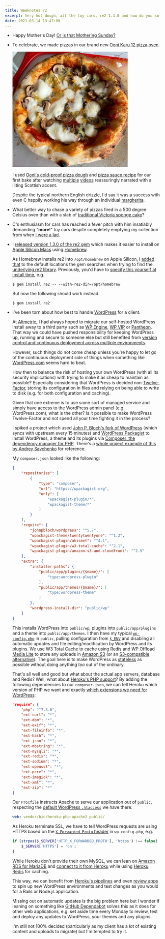 ```yaml
---
title: Weeknotes 72
excerpt: Very hot dough, all the toy cars, re2 1.3.0 and how do you solve a problem like WordPress?
date: 2021-03-14 13:47:00
---
```

*   Happy Mother's Day! [Or is that Mothering Sunday?](/2020/03/22/weeknotes-21/)

*   To celebrate, we made pizzas in our brand new [Ooni Karu 12 pizza oven](https://uk.ooni.com/collections/ovens/products/ooni-karu).

    <p class="center"><img src="/i/pizza.jpg" width="375" height="375" alt></p>

    I used [Ooni's cold-proof pizza dough](https://uk.ooni.com/blogs/recipes/cold-prove-pizza-dough?_pos=1&_sid=e98ca93aa&_ss=r) and [pizza sauce recipe](https://uk.ooni.com/blogs/recipes/classic-pizza-sauce?_pos=1&_sid=7b03e0a9b&_ss=r) for our first bake after watching [multiple](https://youtu.be/joGKYTGbVw8) [videos](https://youtu.be/YzXtNBwXZEU) reassuringly narrated with a lilting Scottish accent.

    Despite the typical northern English drizzle, I'd say it was a success with even C happily working his way through an individual [margherita](https://uk.ooni.com/blogs/recipes/pizza-margarita-classic-woodfired-recipe).

*   What better way to chase a variety of pizzas fired in a 500 degree Celsius oven than with a slab of [traditional Victoria sponge cake](https://www.theguardian.com/lifeandstyle/wordofmouth/2013/may/16/how-bake-perfect-victoria-sponge-cake)?

*   C's enthusiasm for cars has reached a fever pitch with him insatiably demanding "**more!**" toy cars despite completely emptying my collection from when [I were a lad](https://youtu.be/VKHFZBUTA4k).

*   I [released version 1.3.0 of the re2 gem](https://github.com/mudge/re2/releases/tag/v1.3.0) which makes it easier to install on [Apple Silicon Macs](https://support.apple.com/en-gb/HT211814) using [Homebrew](https://brew.sh).

    As Homebrew installs re2 into `/opt/homebrew` on Apple Silicon, I [added that](https://github.com/mudge/re2/commit/d1c4ad271716046575c8750ed5fbf35d4033aa5a) to the default locations the gem searches when trying to find the [underlying re2 library](https://github.com/google/re2). Previously, you'd have to [specify this yourself at install time](https://github.com/mudge/re2/issues/50), e.g.

    ```console
    $ gem install re2 -- --with-re2-dir=/opt/homebrew
    ```

    But now the following should work instead:

    ```console
    $ gem install re2
    ```

*   I've been torn about how best to handle [WordPress](https://wordpress.org) for a client.

    At [Altmetric](https://www.altmetric.com), I had always hoped to migrate our self-hosted WordPress install away to a third party such as [WP Engine](https://wpengine.co.uk), [WP VIP](https://wpvip.com) or [Pantheon](https://pantheon.io). That way we could have pushed responsibility for keeping WordPress up, running and secure to someone else but still benefited from [version control and continuous deployment across multiple environments](https://wpengine.com/support/development-workflow-best-practices/).

    However, such things do not come cheap unless you're happy to let go of the continuous deployment side of things when something like [WordPress.com](https://wordpress.com) seems hard to beat.

    How then to balance the risk of hosting your own WordPress (with all its security implications) with trying to make it as cheap to maintain as possible? Especially considering that WordPress is decided non-[Twelve-Factor](https://12factor.net), storing its configuration in files and relying on being able to write to disk (e.g. for both configuration and caching).

    Given that one extreme is to use some sort of managed service and simply have access to the WordPress admin panel (e.g. WordPress.com), what is the other? Is it possible to make WordPress Twelve-Factor and not spend all your time fighting it in the process?

    I spiked a project which used [John P. Bloch's fork of WordPress](https://github.com/johnpbloch/wordpress) (which syncs with upstream every 15 minutes) and [WordPress Packagist](https://wpackagist.org) to install WordPress, a theme and its plugins via [Composer, the dependency manager for PHP](https://getcomposer.org). There's a [whole project example of this by Andrey Savchenko](https://composer.rarst.net/recipe/site-stack/) for reference.

    My `composer.json` looked like the following:

    ```json
    {
        "repositories": [
            {
                "type": "composer",
                "url": "https://wpackagist.org",
                "only": [
                    "wpackagist-plugin/*",
                    "wpackagist-theme/*"
                ]
            }
        ],
        "require": {
            "johnpbloch/wordpress": "^5.7",
            "wpackagist-theme/twentytwentyone": "^1.2",
            "wpackagist-plugin/akismet": "^4.1",
            "wpackagist-plugin/w3-total-cache": "^2.1",
            "wpackagist-plugin/amazon-s3-and-cloudfront": "^2.5"
        },
        "extra": {
            "installer-paths": {
                "public/app/plugins/{$name}/": [
                    "type:wordpress-plugin"
                ],
                "public/app/themes/{$name}/": [
                    "type:wordpress-theme"
                ]
            },
            "wordpress-install-dir": "public/wp"
        }
    }
    ```

    This installs WordPress into `public/wp`, plugins into `public/app/plugins` and a theme into `public/app/themes`. I then have my typical [`wp-config.php`](https://wordpress.org/support/article/editing-wp-config-php/) in `public`, pulling configuration from [`$_ENV`](http://www.php.net/manual/en/reserved.variables.environment.php) and disabling all automatic updates and file editing/modification by WordPress and its plugins. We use [W3 Total Cache](https://wordpress.org/plugins/w3-total-cache/) to cache using [Redis](https://redis.io) and [WP Offload Media Lite](https://wordpress.org/plugins/amazon-s3-and-cloudfront/) to store any uploads in [Amazon S3](https://aws.amazon.com/s3/) (or an [S3-compatible alternative](https://deliciousbrains.com/s3-compatible-storage-provider-minio/)). The goal here is to make WordPress as [stateless](https://12factor.net/processes) as possible without doing anything _too_ out of the ordinary.

    That's all well and good but what about the actual app servers, database and Redis? Well, what about [Heroku's PHP support](https://devcenter.heroku.com/articles/getting-started-with-php)? By adding the following dependencies to our `composer.json`, we can tell Heroku which version of PHP we want and exactly [which extensions we need for WordPress](https://make.wordpress.org/hosting/handbook/handbook/server-environment/):

    ```json
    "require": {
        "php": "^7.3.0",
        "ext-curl": "*",
        "ext-dom": "*",
        "ext-exif": "*",
        "ext-fileinfo": "*",
        "ext-hash": "*",
        "ext-json": "*",
        "ext-mbstring": "*",
        "ext-mysqli": "*",
        "ext-redis": "*",
        "ext-sodium": "*",
        "ext-openssl": "*",
        "ext-pcre": "*",
        "ext-imagick": "*",
        "ext-xml": "*",
        "ext-zip": "*"
    }
    ```

    Our `Procfile` instructs Apache to serve our application out of `public`, respecting the [default WordPress `.htaccess`](https://wordpress.org/support/article/htaccess/#basic-wp) we have there:

    ```yaml
    web: vendor/bin/heroku-php-apache2 public/
    ```

    As Heroku terminate SSL, we have to tell WordPress requests are using HTTPS based on the [`X-Forwarded-Proto` header](https://developer.mozilla.org/en-US/docs/Web/HTTP/Headers/X-Forwarded-Proto) in `wp-config.php`, e.g.

    ```php
    if (strpos($_SERVER['HTTP_X_FORWARDED_PROTO'], 'https') !== false) {
        $_SERVER['HTTPS'] = 'on';
    }
    ```

    While Heroku don't provide their own MySQL, we can lean on [Amazon RDS for MariaDB](https://aws.amazon.com/rds/mariadb/) and [connect to it from Heroku](https://devcenter.heroku.com/articles/amazon-rds) while using [Heroku Redis](https://devcenter.heroku.com/articles/heroku-redis) for caching.

    This way, we can benefit from [Heroku's pipelines](https://devcenter.heroku.com/articles/pipelines) and even [review apps](https://devcenter.heroku.com/articles/github-integration-review-apps) to spin up new WordPress environments and test changes as you would for a Rails or Node.js application.

    Missing out on automatic updates is the big problem here but I wonder if leaning on something like [GitHub Dependabot](https://github.blog/2020-06-01-keep-all-your-packages-up-to-date-with-dependabot/) solves this as it does for other web applications, e.g. set aside time every Monday to review, test and deploy any updates to WordPress, your themes and any plugins.

    I'm still not 100% decided (particularly as my client has a lot of existing content and uploads to migrate) but I'm tempted to try it.
